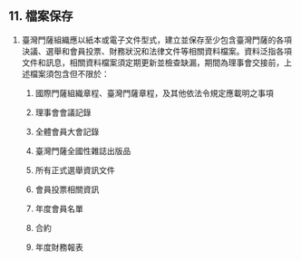 ## 11. 檔案保存

1. 臺灣門薩組織應以紙本或電子文件型式，建立並保存至少包含臺灣門薩的各項決議、選舉和會員投票、財務狀況和法律文件等相關資料檔案。資料泛指各項文件和訊息，相關資料檔案須定期更新並檢查缺漏，期間為理事會交接前，上述檔案須包含但不限於：

    1. 國際門薩組織章程、臺灣門薩章程，及其他依法令規定應載明之事項

    2. 理事會會議記錄

    3. 全體會員大會記錄

    4. 臺灣門薩全國性雜誌出版品

    5. 所有正式選舉資訊文件

    6. 會員投票相關資訊

    7. 年度會員名單

    8. 合約

    9. 年度財務報表